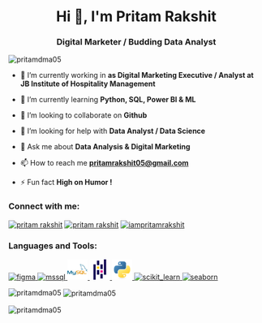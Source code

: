 <h1 align="center">Hi 👋, I'm Pritam Rakshit</h1>
<h3 align="center">Digital Marketer / Budding Data Analyst</h3>


<p align="left"> <img src="https://komarev.com/ghpvc/?username=pritamdma05&label=Profile%20views&color=0e75b6&style=flat" alt="pritamdma05" /> </p>

- 🔭 I’m currently working in **as Digital Marketing Executive / Analyst at JB Institute of Hospitality Management**

- 🌱 I’m currently learning **Python, SQL, Power BI & ML**

- 👯 I’m looking to collaborate on **Github**

- 🤝 I’m looking for help with **Data Analyst / Data Science**

- 💬 Ask me about **Data Analysis & Digital Marketing**

- 📫 How to reach me **pritamrakshit05@gmail.com**

- ⚡ Fun fact **High on Humor !**

<h3 align="left">Connect with me:</h3>
<p align="left">
<a href="https://linkedin.com/in/pritam rakshit" target="blank"><img align="center" src="https://raw.githubusercontent.com/rahuldkjain/github-profile-readme-generator/master/src/images/icons/Social/linked-in-alt.svg" alt="pritam rakshit" height="30" width="40" /></a>
<a href="https://fb.com/pritam rakshit" target="blank"><img align="center" src="https://raw.githubusercontent.com/rahuldkjain/github-profile-readme-generator/master/src/images/icons/Social/facebook.svg" alt="pritam rakshit" height="30" width="40" /></a>
<a href="https://instagram.com/iampritamrakshit" target="blank"><img align="center" src="https://raw.githubusercontent.com/rahuldkjain/github-profile-readme-generator/master/src/images/icons/Social/instagram.svg" alt="iampritamrakshit" height="30" width="40" /></a>
</p>

<h3 align="left">Languages and Tools:</h3>
<p align="left"> <a href="https://www.figma.com/" target="_blank" rel="noreferrer"> <img src="https://www.vectorlogo.zone/logos/figma/figma-icon.svg" alt="figma" width="40" height="40"/> </a> <a href="https://www.microsoft.com/en-us/sql-server" target="_blank" rel="noreferrer"> <img src="https://www.svgrepo.com/show/303229/microsoft-sql-server-logo.svg" alt="mssql" width="40" height="40"/> </a> <a href="https://www.mysql.com/" target="_blank" rel="noreferrer"> <img src="https://raw.githubusercontent.com/devicons/devicon/master/icons/mysql/mysql-original-wordmark.svg" alt="mysql" width="40" height="40"/> </a> <a href="https://pandas.pydata.org/" target="_blank" rel="noreferrer"> <img src="https://raw.githubusercontent.com/devicons/devicon/2ae2a900d2f041da66e950e4d48052658d850630/icons/pandas/pandas-original.svg" alt="pandas" width="40" height="40"/> </a> <a href="https://www.python.org" target="_blank" rel="noreferrer"> <img src="https://raw.githubusercontent.com/devicons/devicon/master/icons/python/python-original.svg" alt="python" width="40" height="40"/> </a> <a href="https://scikit-learn.org/" target="_blank" rel="noreferrer"> <img src="https://upload.wikimedia.org/wikipedia/commons/0/05/Scikit_learn_logo_small.svg" alt="scikit_learn" width="40" height="40"/> </a> <a href="https://seaborn.pydata.org/" target="_blank" rel="noreferrer"> <img src="https://seaborn.pydata.org/_images/logo-mark-lightbg.svg" alt="seaborn" width="40" height="40"/> </a> </p>

<p><img align="left" src="https://github-readme-stats.vercel.app/api/top-langs?username=pritamdma05&show_icons=true&locale=en&layout=compact" alt="pritamdma05" /></p>

<p>&nbsp;<img align="center" src="https://github-readme-stats.vercel.app/api?username=pritamdma05&show_icons=true&locale=en" alt="pritamdma05" /></p>

<p><img align="center" src="https://github-readme-streak-stats.herokuapp.com/?user=pritamdma05&" alt="pritamdma05" /></p>
